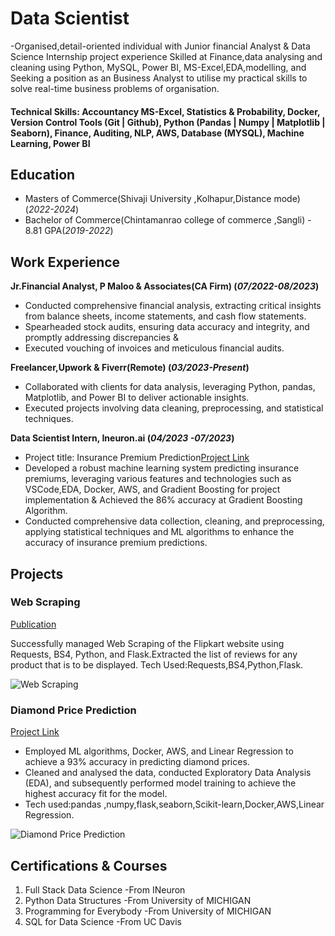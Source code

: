 # Data Scientist
-Organised,detail-oriented individual with Junior financial Analyst & Data Science Internship project
experience Skilled at Finance,data analysing and cleaning using Python, MySQL, Power BI,
MS-Excel,EDA,modelling, and Seeking a position as an Business Analyst to utilise my practical skills to solve
real-time business problems of organisation.

#### Technical Skills: Accountancy  MS-Excel, Statistics & Probability, Docker, Version Control Tools (Git | Github), Python (Pandas | Numpy | Matplotlib | Seaborn), Finance, Auditing, NLP, AWS, Database (MYSQL), Machine Learning, Power BI

## Education
- Masters of Commerce(Shivaji University ,Kolhapur,Distance mode)(_2022-2024_)
- Bachelor of Commerce(Chintamanrao college of commerce ,Sangli) - 8.81 GPA(_2019-2022_)
								       	

## Work Experience
**Jr.Financial Analyst, P Maloo & Associates(CA Firm) (_07/2022-08/2023_)**
- Conducted comprehensive financial analysis, extracting critical insights from balance sheets, income
  statements, and cash flow statements.
- Spearheaded stock audits, ensuring data accuracy and integrity, and promptly addressing discrepancies &
- Executed vouching of invoices and meticulous financial audits.

**Freelancer,Upwork & Fiverr(Remote) (_03/2023-Present_)**
- Collaborated with clients for data analysis, leveraging Python, pandas, Matplotlib, and Power BI to deliver
  actionable insights.
- Executed projects involving data cleaning, preprocessing, and statistical techniques.

**Data Scientist Intern, Ineuron.ai (_04/2023 -07/2023_)**
- Project title: Insurance Premium Prediction[Project Link](https://github.com/KIRTIBAJAJ2002/KIRTIINTERNSHIPPROJECT)
- Developed a robust machine learning system predicting insurance premiums, leveraging various features and
  technologies such as VSCode,EDA, Docker, AWS, and Gradient Boosting for project implementation &
  Achieved the 86% accuracy at Gradient Boosting Algorithm.
- Conducted comprehensive data collection, cleaning, and preprocessing, applying statistical techniques and
  ML algorithms to enhance the accuracy of insurance premium predictions.


## Projects
### Web Scraping
[Publication](https://github.com/KIRTIBAJAJ2002/Project1-Scraper-beanstalk-deployment)

Successfully managed Web Scraping of the Flipkart website using Requests, BS4, Python, and Flask.Extracted
the list of reviews for any product that is to be displayed.
Tech Used:Requests,BS4,Python,Flask.

![Web Scraping]()

### Diamond Price Prediction
[Project Link](https://github.com/KIRTIBAJAJ2002/Diamondpriceprediction-ML-project)

- Employed ML algorithms, Docker, AWS, and Linear Regression to achieve a 93% accuracy in predicting
diamond prices.
- Cleaned and analysed the data, conducted Exploratory Data Analysis (EDA), and subsequently performed
model training to achieve the highest accuracy fit for the model.
- Tech used:pandas ,numpy,flask,seaborn,Scikit-learn,Docker,AWS,Linear Regression.

![Diamond Price Prediction](/assets/img/bike_study.jpeg)

## Certifications & Courses
1. Full Stack Data Science -From INeuron
2. Python Data Structures -From University of MICHIGAN
3. Programming for Everybody -From University of MICHIGAN
4. SQL for Data Science -From UC Davis
